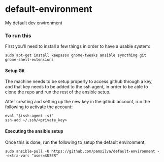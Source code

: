 # default-environment
My default dev environment

### To run this

First you'll need to install a few things in order to have a usable system:

```
sudo apt-get install keepassx gnome-tweaks ansible syncthing git gnome-shell-extensions
```


#### Setup Git

The machine needs to be setup properly to access github through a key, and that key needs to be added to the ssh agent, in order to be able to clone the repo and run the rest of the ansible setup.

After creating and setting up the new key in the github account, run the following to activate the account:

```
eval "$(ssh-agent -s)"
ssh-add ~/.ssh/<private_key>
```

#### Executing the ansible setup

Once this is done, run the following to setup the default environment.

```
sudo ansible-pull -U https://github.com/pamsilva/default-environment --extra-vars "user=$USER"
```
